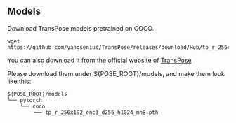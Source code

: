 ## Models
Download TransPose models pretrained on COCO. 


~~~
wget https://github.com/yangsenius/TransPose/releases/download/Hub/tp_r_256x192_enc3_d256_h1024_mh8.pth
~~~
You can also download it from the official website of [TransPose](https://github.com/yangsenius/TransPose)

Please download them under ${POSE_ROOT}/models, and make them look like this:
~~~
${POSE_ROOT}/models
└── pytorch
    └── coco
        └── tp_r_256x192_enc3_d256_h1024_mh8.pth
~~~